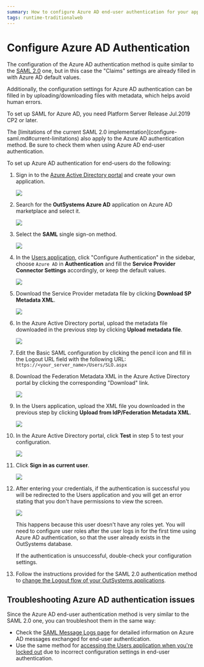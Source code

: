```yaml
---
summary: How to configure Azure AD end-user authentication for your applications.
tags: runtime-traditionalweb
---
```


# Configure Azure AD Authentication

The configuration of the Azure AD authentication method is quite similar to the [SAML 2.0](configure-saml.md) one, but in this case the "Claims" settings are already filled in with Azure AD default values.

Additionally, the configuration settings for Azure AD authentication can be filled in by uploading/downloading files with metadata, which helps avoid human errors.

 To set up SAML for Azure AD, you need Platform Server Release Jul.2019 CP2 or later.

 The \[limitations of the current SAML 2.0 implementation\]\(configure-saml.md\#current-limitations\) also apply to the Azure AD authentication method. Be sure to check them when using Azure AD end-user authentication.

To set up Azure AD authentication for end-users do the following:

1. Sign in to the [Azure Active Directory portal](https://aad.portal.azure.com/) and create your own application.

   ![](../../../../../.gitbook/assets/azuread-new-application.png)

2. Search for the **OutSystems Azure AD** application on Azure AD marketplace and select it.

   ![](../../../../../.gitbook/assets/azuread-search-application.png)

3. Select the **SAML** single sign-on method.

   ![](../../../../../.gitbook/assets/azuread-select-saml.png)

4. In the [Users application](../accessing-users.md), click "Configure Authentication" in the sidebar, choose `Azure AD` in **Authentication** and fill the **Service Provider Connector Settings** accordingly, or keep the default values.

   ![](../../../../../.gitbook/assets/azuread-users-config-1.png)

5. Download the Service Provider metadata file by clicking **Download SP Metadata XML**.

   ![](../../../../../.gitbook/assets/azuread-download-sp-metadata.png)

6. In the Azure Active Directory portal, upload the metadata file downloaded in the previous step by clicking **Upload metadata file**.

   ![](../../../../../.gitbook/assets/azuread-upload-metadata.png)

7. Edit the Basic SAML configuration by clicking the pencil icon and fill in the Logout URL field with the following URL: `https://<your_server_name>/Users/SLO.aspx`
8. Download the Federation Metadata XML in the Azure Active Directory portal by clicking the corresponding "Download" link.

   ![](../../../../../.gitbook/assets/azuread-download-federation-metadata.png)

9. In the Users application, upload the XML file you downloaded in the previous step by clicking **Upload from IdP/Federation Metadata XML**.

   ![](../../../../../.gitbook/assets/azuread-upload-federation-metadata.png)

10. In the Azure Active Directory portal, click **Test** in step 5 to test your configuration.

    ![](../../../../../.gitbook/assets/azuread-test.png)

11. Click **Sign in as current user**.

    ![](../../../../../.gitbook/assets/azuread-sign-in-as-current-user.png)

12. After entering your credentials, if the authentication is successful you will be redirected to the Users application and you will get an error stating that you don't have permissions to view the screen.

    ![](../../../../../.gitbook/assets/azuread-users-invalid-permissions.png)

    This happens because this user doesn't have any roles yet. You will need to configure user roles after the user logs in for the first time using Azure AD authentication, so that the user already exists in the OutSystems database.

    If the authentication is unsuccessful, double-check your configuration settings.

13. Follow the instructions provided for the SAML 2.0 authentication method to [change the Logout flow of your OutSystems applications](configure-saml.md#change-logout-flow).

## Troubleshooting Azure AD authentication issues

Since the Azure AD end-user authentication method is very similar to the SAML 2.0 one, you can troubleshoot them in the same way:

* Check the [SAML Message Logs page](configure-saml.md#logs) for detailed information on Azure AD messages exchanged for end-user authentication.
* Use the same method for [accessing the Users application when you're locked out](configure-saml.md#locked-access) due to incorrect configuration settings in end-user authentication.

